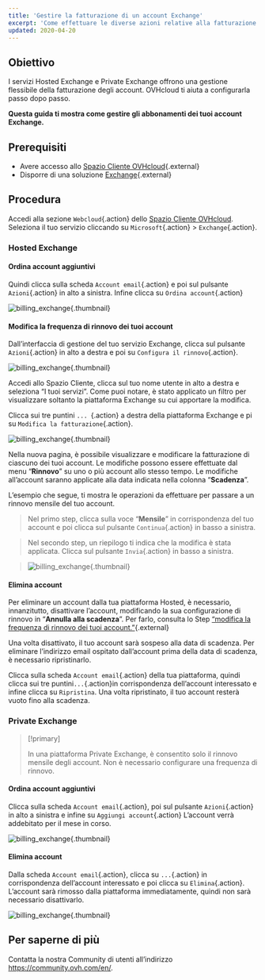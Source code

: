 ```yaml
---
title: 'Gestire la fatturazione di un account Exchange'
excerpt: 'Come effettuare le diverse azioni relative alla fatturazione del tuo servizio Exchange'
updated: 2020-04-20
---
```


## Obiettivo

I servizi Hosted Exchange e Private Exchange offrono una gestione flessibile della fatturazione degli account. OVHcloud ti aiuta a configurarla passo dopo passo.

**Questa guida ti mostra come gestire gli abbonamenti dei tuoi account Exchange.**

## Prerequisiti

- Avere accesso allo [Spazio Cliente OVHcloud](https://www.ovh.com/auth/?action=gotomanager&from=https://www.ovh.it/&ovhSubsidiary=it){.external}
- Disporre di una soluzione [Exchange](https://www.ovhcloud.com/fr/emails/hosted-exchange/){.external}

## Procedura

Accedi alla sezione `Webcloud`{.action} dello [Spazio Cliente OVHcloud](https://www.ovh.com/auth/?action=gotomanager&from=https://www.ovh.it/&ovhSubsidiary=it). Seleziona il tuo servizio cliccando su `Microsoft`{.action} > `Exchange`{.action}.

### Hosted Exchange 

#### Ordina account aggiuntivi

Quindi clicca sulla scheda `Account email`{.action} e poi sul pulsante `Azioni`{.action} in alto a sinistra. Infine clicca su `Ordina account`{.action}

![billing_exchange](images/billing-exchange-00.png){.thumbnail}

#### Modifica la frequenza di rinnovo dei tuoi account <a name="periodicity"></a>

Dall’interfaccia di gestione del tuo servizio Exchange, clicca sul pulsante `Azioni`{.action} in alto a destra e poi su `Configura il rinnovo`{.action}. 

![billing_exchange](images/billing-exchange-01.png){.thumbnail}

Accedi allo Spazio Cliente, clicca sul tuo nome utente in alto a destra e seleziona “I tuoi servizi”. Come puoi notare, è stato applicato un filtro per visualizzare soltanto la piattaforma Exchange su cui apportare la modifica.

Clicca sui tre puntini `... `{.action} a destra della piattaforma Exchange e pi su `Modifica la fatturazione`{.action}.

![billing_exchange](images/billing-exchange-02.png){.thumbnail}

Nella nuova pagina, è possibile visualizzare e modificare la fatturazione di ciascuno dei tuoi account. Le modifiche possono essere effettuate dal menu “**Rinnovo**” su uno o più account allo stesso tempo.  Le modifiche all’account saranno applicate alla data indicata nella colonna “**Scadenza**”. 

L’esempio che segue, ti mostra le operazioni da effettuare per passare a un rinnovo mensile del tuo account.

> Nel primo step, clicca sulla voce “**Mensile**” in corrispondenza del tuo account e poi clicca sul pulsante `Continua`{.action} in basso a sinistra. 

> Nel secondo step, un riepilogo ti indica che la modifica è stata applicata. Clicca sul pulsante `Invia`{.action} in basso a sinistra.

> ![billing_exchange](images/billing-exchange-03.png){.thumbnail}

#### Elimina account

Per eliminare un account dalla tua piattaforma Hosted, è necessario, innanzitutto, disattivare l’account, modificando la sua configurazione di rinnovo in “**Annulla alla scadenza**”. Per farlo, consulta lo Step [“modifica la frequenza di rinnovo dei tuoi account.”](./#modifica-la-frequenza-di-rinnovo-dei-tuoi-account){.external}

Una volta disattivato, il tuo account sarà sospeso alla data di scadenza. Per eliminare l’indirizzo email ospitato dall’account prima della data di scadenza, è necessario ripristinarlo.

Clicca sulla scheda `Account email`{.action} della tua piattaforma, quindi clicca sui tre puntini`...`{.action}in corrispondenza dell’account interessato e infine clicca su `Ripristina`. Una volta ripristinato, il tuo account resterà vuoto fino alla scadenza.

### Private Exchange

> [!primary]
>
> In una piattaforma Private Exchange, è consentito solo il rinnovo mensile degli account. Non è necessario configurare una frequenza di rinnovo.

#### Ordina account aggiuntivi

Clicca sulla scheda `Account email`{.action}, poi sul pulsante `Azioni`{.action} in alto a sinistra e infine su `Aggiungi account`{.action} L’account verrà addebitato per il mese in corso.

![billing_exchange](images/billing-exchange-06.png){.thumbnail}

#### Elimina account

Dalla scheda `Account email`{.action}, clicca su `...`{.action} in corrispondenza dell’account interessato e poi clicca su `Elimina`{.action}.  L’account sarà rimosso dalla piattaforma immediatamente, quindi non sarà necessario disattivarlo.

![billing_exchange](images/billing-exchange-07.png){.thumbnail}

## Per saperne di più

Contatta la nostra Community di utenti all’indirizzo <https://community.ovh.com/en/>.